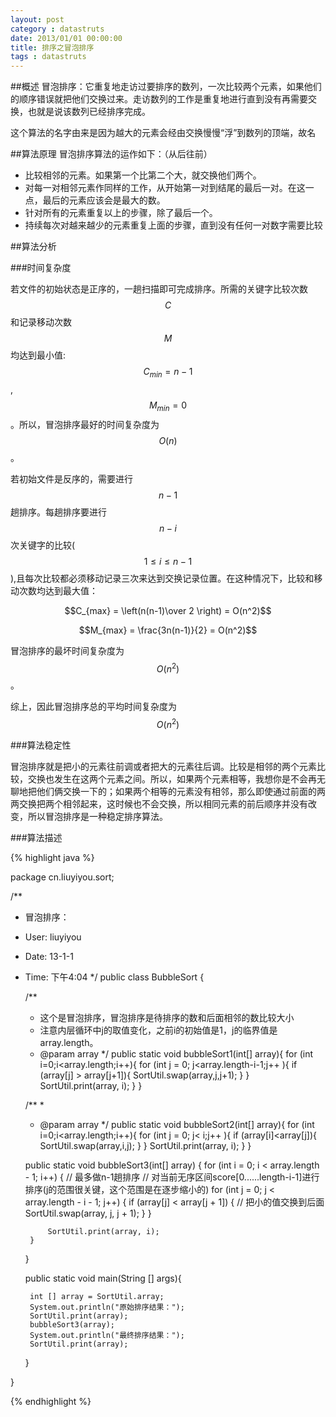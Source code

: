 ```yaml
---
layout: post
category : datastruts
date: 2013/01/01 00:00:00 
title: 排序之冒泡排序
tags : datastruts
---
```


##概述
冒泡排序：它重复地走访过要排序的数列，一次比较两个元素，如果他们的顺序错误就把他们交换过来。走访数列的工作是重复地进行直到没有再需要交换，也就是说该数列已经排序完成。

这个算法的名字由来是因为越大的元素会经由交换慢慢“浮”到数列的顶端，故名

##算法原理
冒泡排序算法的运作如下：（从后往前）

- 比较相邻的元素。如果第一个比第二个大，就交换他们两个。
- 对每一对相邻元素作同样的工作，从开始第一对到结尾的最后一对。在这一点，最后的元素应该会是最大的数。
- 针对所有的元素重复以上的步骤，除了最后一个。
- 持续每次对越来越少的元素重复上面的步骤，直到没有任何一对数字需要比较

##算法分析

###时间复杂度

若文件的初始状态是正序的，一趟扫描即可完成排序。所需的关键字比较次数$$C$$和记录移动次数$$M$$均达到最小值:$$C_{min}=n-1$$,$$M_{min}=0$$。所以，冒泡排序最好的时间复杂度为$$O(n)$$ 。

若初始文件是反序的，需要进行$$n-1$$趟排序。每趟排序要进行$$n-i$$次关键字的比较($$1≤i≤n-1$$),且每次比较都必须移动记录三次来达到交换记录位置。在这种情况下，比较和移动次数均达到最大值：

$$C_{max} = \left(n(n-1)\over 2 \right) = O(n^2)$$

$$M_{max} = \frac{3n(n-1)}{2} = O(n^2)$$

冒泡排序的最坏时间复杂度为$$O(n^2)$$ 。

综上，因此冒泡排序总的平均时间复杂度为$$O(n^2)$$ 

###算法稳定性

冒泡排序就是把小的元素往前调或者把大的元素往后调。比较是相邻的两个元素比较，交换也发生在这两个元素之间。所以，如果两个元素相等，我想你是不会再无聊地把他们俩交换一下的；如果两个相等的元素没有相邻，那么即使通过前面的两两交换把两个相邻起来，这时候也不会交换，所以相同元素的前后顺序并没有改变，所以冒泡排序是一种稳定排序算法。

###算法描述


{% highlight java %}


package cn.liuyiyou.sort;

/**
 * 冒泡排序：
 * User: liuyiyou
 * Date: 13-1-1
 * Time: 下午4:04
 */
public class BubbleSort {


    /**
     * 这个是冒泡排序，冒泡排序是待排序的数和后面相邻的数比较大小
     * 注意内层循环中j的取值变化，之前i的初始值是1，j的临界值是array.length。
     * @param array
     */
    public static void bubbleSort1(int[] array){
        for (int i=0;i<array.length;i++){
            for (int j = 0; j<array.length-i-1;j++ ){
                if (array[j] > array[j+1]){
                    SortUtil.swap(array,j,j+1);
                }
            }
            SortUtil.print(array, i);
        }
    }


    /**
     *
     * @param array
     */
    public static void bubbleSort2(int[] array){
        for (int i=0;i<array.length;i++){
            for (int j = 0; j< i;j++ ){
                if (array[i]<array[j]){
                    SortUtil.swap(array,i,j);
                }
            }
            SortUtil.print(array, i);
        }
    }


    public static void bubbleSort3(int[] array) {
        for (int i = 0; i < array.length - 1; i++) { // 最多做n-1趟排序
            // 对当前无序区间score[0......length-i-1]进行排序(j的范围很关键，这个范围是在逐步缩小的)
            for (int j = 0; j < array.length - i - 1; j++) {
                if (array[j] < array[j + 1]) { // 把小的值交换到后面
                    SortUtil.swap(array, j, j + 1);
                }
            }

            SortUtil.print(array, i);
        }
    }





    public static void main(String [] args){


        int [] array = SortUtil.array;
        System.out.println("原始排序结果：");
        SortUtil.print(array);
        bubbleSort3(array);
        System.out.println("最终排序结果：");
        SortUtil.print(array);


    }

}


{% endhighlight %}
